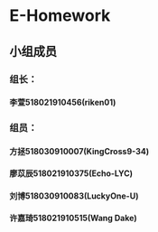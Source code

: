 # E-Homework
## 小组成员
### 组长：
#### 李萱518021910456(riken01)
### 组员：
#### 方拯518030910007(KingCross9-34)
#### 廖苡辰518021910375(Echo-LYC)
#### 刘博518030910083(LuckyOne-U)
#### 许嘉琦518021910515(Wang Dake)

